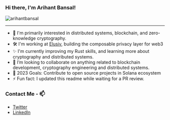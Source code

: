 ### Hi there, I'm Arihant Bansal!

<p align="left"> <img src="https://komarev.com/ghpvc/?username=arihantbansal&label=Profile%20views&color=0e75b6&style=flat" alt="arihantbansal" /> </p>

---

- 🔭 I'm primarily interested in distributed systems, blockchain, and zero- knowledge cryptography.
- 🛠️ I'm working at [Elusiv](https://elusiv.io/), building the composable privacy layer for web3
- ✨ I'm currently improving my Rust skills, and learning more about cryptography and distributed systems.
- 👯 I’m looking to collaborate on anything related to blockchain development, cryptography engineering and distributed systems.
- 🥅 2023 Goals: Contribute to open source projects in Solana ecosystem
- ⚡ Fun fact: I updated this readme while waiting for a PR review.

### Contact Me - 📫

- [Twitter](https://twitter.com/_arihantbansal)
- [LinkedIn](https://www.linkedin.com/in/arihantbansal/)
